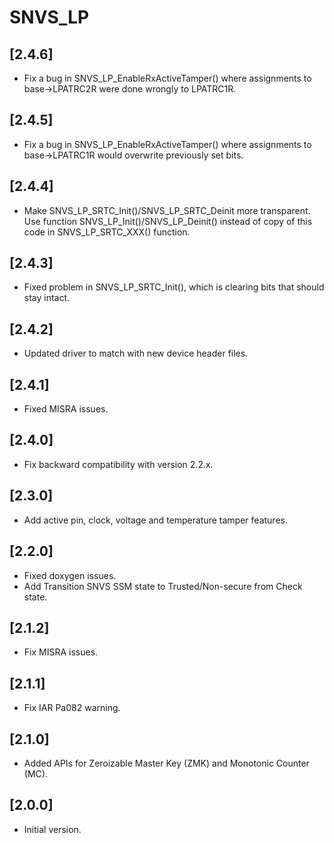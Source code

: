 # SNVS_LP

## [2.4.6]

- Fix a bug in SNVS_LP_EnableRxActiveTamper() where assignments to base->LPATRC2R were done wrongly to LPATRC1R.

## [2.4.5]

- Fix a bug in SNVS_LP_EnableRxActiveTamper() where assignments to base->LPATRC1R would overwrite previously set bits.

## [2.4.4]

- Make SNVS_LP_SRTC_Init()/SNVS_LP_SRTC_Deinit more transparent. Use function SNVS_LP_Init()/SNVS_LP_Deinit() instead of copy of this code in SNVS_LP_SRTC_XXX() function.

## [2.4.3]

- Fixed problem in SNVS_LP_SRTC_Init(), which is clearing bits that should stay intact.

## [2.4.2]

- Updated driver to match with new device header files.

## [2.4.1]

- Fixed MISRA issues.

## [2.4.0]

- Fix backward compatibility with version 2.2.x.

## [2.3.0]

- Add active pin, clock, voltage and temperature tamper features.

## [2.2.0]

- Fixed doxygen issues.
- Add Transition SNVS SSM state to Trusted/Non-secure from Check state.

## [2.1.2]

- Fix MISRA issues.

## [2.1.1]

- Fix IAR Pa082 warning.

## [2.1.0]

- Added APIs for Zeroizable Master Key (ZMK) and Monotonic Counter (MC).

## [2.0.0]

- Initial version.

